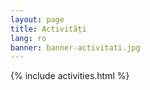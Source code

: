 ```yaml
---
layout: page
title: Activități
lang: ro
banner: banner-activitati.jpg
---
```


{% include activities.html %}
